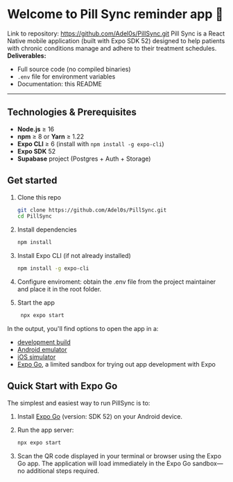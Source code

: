 # Welcome to Pill Sync reminder app 👋

Link to repository: https://github.com/Adel0s/PillSync.git
Pill Sync is a React Native mobile application (built with Expo SDK 52) designed to help patients with chronic conditions manage and adhere to their treatment schedules.  
**Deliverables:**  
- Full source code (no compiled binaries)  
- `.env` file for environment variables  
- Documentation: this README  

---

## Technologies & Prerequisites

- **Node.js** ≥ 16  
- **npm** ≥ 8 or **Yarn** ≥ 1.22  
- **Expo CLI** ≥ 6 (install with `npm install -g expo-cli`)  
- **Expo SDK** 52  
- **Supabase** project (Postgres + Auth + Storage)  

## Get started

1. Clone this repo

   ```bash
   git clone https://github.com/Adel0s/PillSync.git
   cd PillSync
   ```

2. Install dependencies

   ```bash
   npm install
   ```

3. Install Expo CLI (if not already installed)

   ```bash
   npm install -g expo-cli
   ```

4. Configure enviroment: obtain the .env file from the project maintainer and place it in the root folder.

5. Start the app

   ```bash
    npx expo start
   ```

In the output, you'll find options to open the app in a:

- [development build](https://docs.expo.dev/develop/development-builds/introduction/)
- [Android emulator](https://docs.expo.dev/workflow/android-studio-emulator/)
- [iOS simulator](https://docs.expo.dev/workflow/ios-simulator/)
- [Expo Go](https://expo.dev/go), a limited sandbox for trying out app development with Expo

## Quick Start with Expo Go

The simplest and easiest way to run PillSync is to:

1. Install [Expo Go](https://expo.dev/go) (version: SDK 52) on your Android device.  
2. Run the app server:

   ```bash
   npx expo start
3. Scan the QR code displayed in your terminal or browser using the Expo Go app.
The application will load immediately in the Expo Go sandbox—no additional steps required.